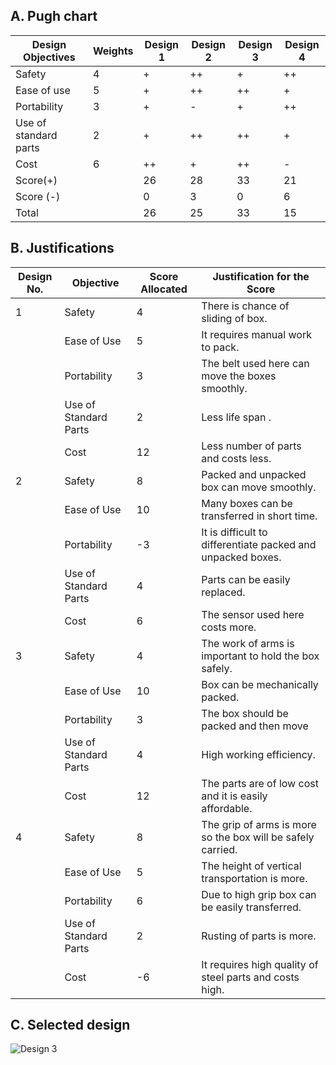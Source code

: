 ## A. Pugh chart
|Design Objectives|	Weights|	Design 1|	Design 2|	Design 3|	Design 4|
|-----------------|------------|----------------|---------------|---------------|---------------|
|Safety|	4|	+|	++|	+|	++|
|Ease of use|	5|	+|	++|	++|	+|
|Portability|	3|	+|	-|	+|	++|
|Use of standard parts|	2|	+|	++|	++|	+|
|Cost|	6|	++|	+|	++|	-|
|Score(+)|	|	26|	28|	33|	21|
|Score (-)|	|	0|	3|	0|	6|
|Total|		|26|	25|	33|	15|

## B. Justifications
|Design No.|	Objective|	Score Allocated|	Justification for the Score|
|----------|-------------|---------------------|-----------------------------------|	
|1|	Safety|	4|	There is chance of sliding of box.|	
|  |     Ease of Use|	5|	It requires manual work to pack.|	
|  |	Portability|	3|	The belt used here can move the boxes smoothly.|	
|  |	Use of Standard Parts|	2|	Less life span .|	
|  |	Cost|	12|	Less number of parts and costs less.|	
|2|	Safety|	8|	Packed and unpacked box can move smoothly.|	
|  |	Ease of Use|	10|	Many boxes can be transferred in short time.|	
|   |	Portability|	-3|	It is difficult to differentiate packed and unpacked boxes.|	
|    |	Use of Standard Parts|	4|	Parts can be easily replaced.|	
|    |	Cost|	6|	The sensor used here costs more.|	
|3  |	Safety|	4|	 The work of arms is important to hold the box safely.|	
|   |	Ease of Use|	10|	Box can be mechanically packed.|	
|   |	Portability|	3|	The box should be packed and then move|
|    |	Use of Standard Parts|	4|	High working efficiency.| 	
|    |Cost|	12|	The parts are of low cost and it is easily affordable.|	
|4   |	Safety|	8|	The grip of arms is more so the box will be safely carried.|	
|  |	Ease of Use|	5|	The height of vertical transportation is more.|
|  |	Portability|	6|	Due to high grip box can be easily transferred.|	
|  |	Use of Standard Parts|	2|	Rusting of parts is more.|	
|  |	Cost|	-6|	It requires high quality of steel parts and costs high.|

## C. Selected design 
![Design 3](https://user-images.githubusercontent.com/83766342/120938416-38c93480-c730-11eb-8507-9faf0a0e84b1.jpeg)
	

